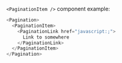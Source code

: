 `<PaginationItem />` component example:

```js
<Pagination>
  <PaginationItem>
    <PaginationLink href="javascript:;">
      Link to somewhere
    </PaginationLink>
  </PaginationItem>
</Pagination>
```
